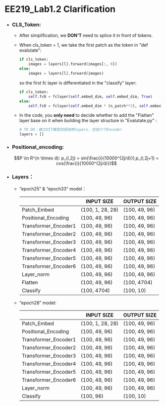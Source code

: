 # EE219_Lab1.2 Clarification

+ ### CLS_Token:

  + After simplification, we **DON'T** need to splice it in front of tokens.  

  + When cls_token = 1, we take the first patch as the token in "def evalutate":

    ```python
    if cls_token:
    	images = layers[l].forward(images[:, 0])
    else:
    	images = layers[l].forward(images)
    ```

    so the first fc layer is differentiated in the "classify" layer:

    ```python
    if cls_token:
    	self.fc0 = fclayer(self.embed_dim, self.embed_dim, True)
    else:
    	self.fc0 = fclayer(self.embed_dim * (n_patch**2), self.embed_dim, True)
    ```

  + In the code,  you **only need** to decide whether to add the "Flatten" layer base on it when building the layer structure in "Evalutate.py" :

    ```python
    # TO DO：建立VIT模型的层结构layers，包括六个Encoder
    layers = []
    ```

    

+ ### Positional_encoding:

  $$P \in R^{n \times d}: p_{i,2j} = sin(\frac{i}{10000^{2j/d}}),p_{i,2j+1} = cos(\frac{i}{10000^{2j/d}})$$ 

+ ### Layers：

  + “epoch25” & “epoch33” model：

    |                      | INPUT SIZE       | OUTPUT SIZE   |
    | -------------------- | ---------------- | ------------- |
    | Patch_Embed          | (100, 1, 28, 28) | (100, 49, 96) |
    | Positional_Encoding  | (100, 49, 96)    | (100, 49, 96) |
    | Transformer_Encoder1 | (100, 49, 96)    | (100, 49, 96) |
    | Transformer_Encoder2 | (100, 49, 96)    | (100, 49, 96) |
    | Transformer_Encoder3 | (100, 49, 96)    | (100, 49, 96) |
    | Transformer_Encoder4 | (100, 49, 96)    | (100, 49, 96) |
    | Transformer_Encoder5 | (100, 49, 96)    | (100, 49, 96) |
    | Transformer_Encoder6 | (100, 49, 96)    | (100, 49, 96) |
    | Layer_norm           | (100, 49, 96)    | (100, 49, 96) |
    | Flatten              | (100, 49, 96)    | (100, 4704)   |
    | Classify             | (100, 4704)      | (100, 10)     |

  + “epoch28” model:

    |                      | INPUT SIZE       | OUTPUT SIZE   |
    | -------------------- | ---------------- | ------------- |
    | Patch_Embed          | (100, 1, 28, 28) | (100, 49, 96) |
    | Positional_Encoding  | (100, 49, 96)    | (100, 49, 96) |
    | Transformer_Encoder1 | (100, 49, 96)    | (100, 49, 96) |
    | Transformer_Encoder2 | (100, 49, 96)    | (100, 49, 96) |
    | Transformer_Encoder3 | (100, 49, 96)    | (100, 49, 96) |
    | Transformer_Encoder4 | (100, 49, 96)    | (100, 49, 96) |
    | Transformer_Encoder5 | (100, 49, 96)    | (100, 49, 96) |
    | Transformer_Encoder6 | (100, 49, 96)    | (100, 49, 96) |
    | Layer_norm           | (100, 49, 96)    | (100, 49, 96) |
    | Classify             | (100, 96)        | (100, 10)     |


​    

